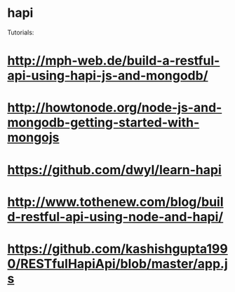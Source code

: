 # hapi

Tutorials:
# http://mph-web.de/build-a-restful-api-using-hapi-js-and-mongodb/
# http://howtonode.org/node-js-and-mongodb-getting-started-with-mongojs
# https://github.com/dwyl/learn-hapi
# http://www.tothenew.com/blog/build-restful-api-using-node-and-hapi/
# https://github.com/kashishgupta1990/RESTfulHapiApi/blob/master/app.js